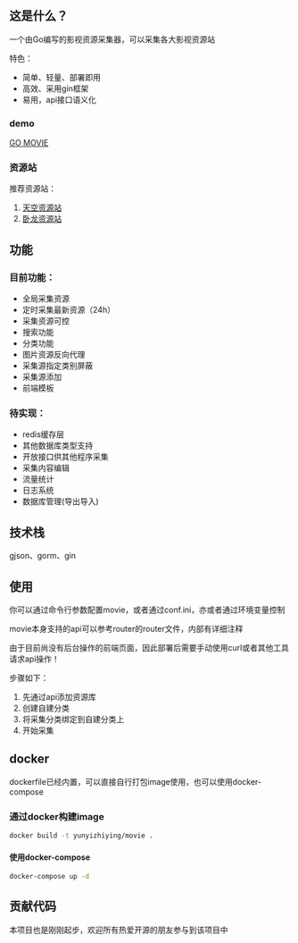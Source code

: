 ## 这是什么？

一个由Go编写的影视资源采集器，可以采集各大影视资源站

特色：

* 简单、轻量、部署即用
* 高效、采用gin框架
* 易用，api接口语义化

### demo

[GO MOVIE](https://movie.jinzh.me/)

### 资源站

推荐资源站：

1. [天空资源站](http://tiankongzy.cc/)
2. [卧龙资源站](https://wolongzyw.com/)

## 功能

### 目前功能：

* 全局采集资源
* 定时采集最新资源（24h）
* 采集资源可控
* 搜索功能
* 分类功能
* 图片资源反向代理
* 采集源指定类别屏蔽
* 采集源添加
* 前端模板

### 待实现：

* redis缓存层
* 其他数据库类型支持
* 开放接口供其他程序采集
* 采集内容编辑
* 流量统计
* 日志系统
* 数据库管理(导出导入)

## 技术栈

gjson、gorm、gin


## 使用

你可以通过命令行参数配置movie，或者通过conf.ini，亦或者通过环境变量控制

movie本身支持的api可以参考router的router文件，内部有详细注释

由于目前尚没有后台操作的前端页面，因此部署后需要手动使用curl或者其他工具请求api操作！

步骤如下：

1. 先通过api添加资源库
2. 创建自建分类
3. 将采集分类绑定到自建分类上
4. 开始采集

## docker

dockerfile已经内置，可以直接自行打包image使用，也可以使用docker-compose

### 通过docker构建image

```bash
docker build -t yunyizhiying/movie .
```

#### 使用docker-compose

```bash
docker-compose up -d
```

## 贡献代码

本项目也是刚刚起步，欢迎所有热爱开源的朋友参与到该项目中
